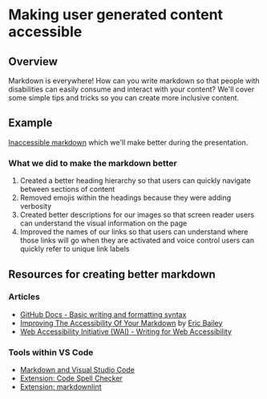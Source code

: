 # Making user generated content accessible

## Overview

Markdown is everywhere! How can you write markdown so that people with disabilities can easily consume and interact with your content? We'll cover some simple tips and tricks so you can create more inclusive content.

## Example

[Inaccessible markdown](bad.md) which we'll make better during the presentation.

### What we did to make the markdown better

1. Created a better heading hierarchy so that users can quickly navigate between sections of content
2. Removed emojis within the headings because they were adding verbosity
3. Created better descriptions for our images so that screen reader users can understand the visual information on the page
4. Improved the names of our links so that users can understand where those links will go when they are activated and voice control users can quickly refer to unique link labels

## Resources for creating better markdown

### Articles

- [GitHub Docs - Basic writing and formatting syntax](https://docs.github.com/en/get-started/writing-on-github/getting-started-with-writing-and-formatting-on-github/basic-writing-and-formatting-syntax)
- [Improving The Accessibility Of Your Markdown](https://www.smashingmagazine.com/2021/09/improving-accessibility-of-markdown/) by [Eric Bailey](https://github.com/ericwbailey)
- [Web Accessibility Initiative (WAI) - Writing for Web Accessibility](https://www.w3.org/WAI/tips/writing/)

### Tools within VS Code

- [Markdown and Visual Studio Code](https://code.visualstudio.com/docs/languages/markdown)
- [Extension: Code Spell Checker](https://marketplace.visualstudio.com/items?itemName=streetsidesoftware.code-spell-checker)
- [Extension: markdownlint](https://marketplace.visualstudio.com/items?itemName=DavidAnson.vscode-markdownlint)
